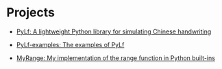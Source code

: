 # Projects
* [PyLf: A lightweight Python library for simulating Chinese handwriting](https://github.com/Gsllchb/PyLf)

* [PyLf-examples: The examples of PyLf](https://github.com/Gsllchb/PyLf-examples)

* [MyRange: My implementation of the range function in Python built-ins](https://github.com/Gsllchb/MyRange)
